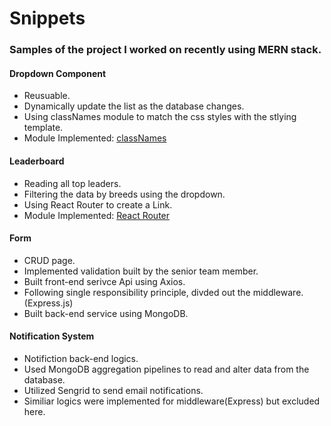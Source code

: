 # Snippets
### Samples of the project I worked on recently using MERN stack.
#### Dropdown Component
* Reusuable.
* Dynamically update the list as the database changes.
* Using classNames module to match the css styles with the stlying template.
* Module Implemented: [classNames](https://github.com/JedWatson/classnames)

#### Leaderboard
* Reading all top leaders.
* Filtering the data by breeds using the dropdown.
* Using React Router to create a Link.
* Module Implemented: [React Router](https://github.com/ReactTraining/react-router)

#### Form
* CRUD page.
* Implemented validation built by the senior team member.
* Built front-end serivce Api using Axios.
* Following single responsibility principle, divded out the middleware. (Express.js)
* Built back-end service using MongoDB.

#### Notification System
* Notifiction back-end logics.
* Used MongoDB aggregation pipelines to read and alter data from the database.
* Utilized Sengrid to send email notifications.
* Similiar logics were implemented for middleware(Express) but excluded here.